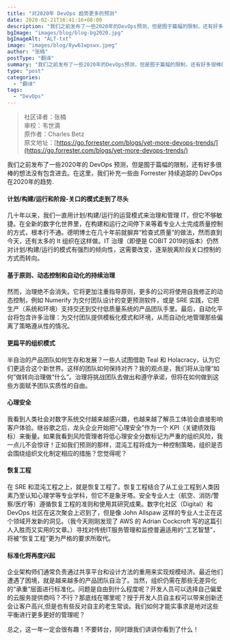 ```yaml
---
title: "对2020年 DevOps 趋势更多的预测"
date: 2020-02-21T16:41:16+08:00
description: "我们之前发布了一些2020年的DevOps预测，但是囿于篇幅的限制，还有好多很棒的想法没有包含进去。在这里，我们补充一些由Forrester持续追踪的DevOps在2020年的趋势。"
bgImage: "images/blog/blog-bg2020.jpg"
bgImageAlt: "ALT-txt"
image: "images/blog/8yw61wpswx.jpeg"
author: "张楠"
postType: "翻译"
summary: "我们之前发布了一些2020年的DevOps预测，但是囿于篇幅的限制，还有好多很棒的想法没有包含进去。在这里，我们补充一些由Forrester持续追踪的DevOps在2020年的趋势。"
type: "post"
categories: 
  - "翻译"
tags:
  - "DevOps"
---
```


> 社区译者：张楠   
审校：韦世滴  
原作者：Charles Betz  
原文地址：[https://go.forrester.com/blogs/yet-more-devops-trends/](https://go.forrester.com/blogs/yet-more-devops-trends/)


我们之前发布了一些2020年的 DevOps 预测，但是囿于篇幅的限制，还有好多很棒的想法没有包含进去。在这里，我们补充一些由 Forrester 持续追踪的 DevOps 在2020年的趋势.

#### 计划/构建/运行和阶段-关口的模式走到了尽头


几十年以来，我们一直用计划/构建/运行的运营模式来治理和管理 IT，但它不够敏捷。在全新的数字化世界里，在构建和运行之间停下来等着专业人士完成质量控制的方式，根本行不通。德明博士在几十年前就摒弃“检查式质量”的做法，然而直到今天，还有太多的 It 组织在这样做。IT 治理（即便是 COBIT 2019的版本）仍然对计划/构建/运行的模式有强烈的倾向性，这需要改变，逐渐脱离阶段关口控制的方式而转向。

#### 基于原则、动态控制和自动化的持续治理

然而，治理绝不会消失。它将更加注重指导原则，更多的公司将使用自我修正的动态控制，例如 Numerify 为交付团队设计的变更预测软件，或是 SRE 实践，它把生产（系统和环境）支持交还到交付低质量系统的产品团队手里。最后，自动化平台将包含许多治理：为交付团队提供模板化模式和环境，从而自动化地管理那些偏离了策略遵从性的情况。

#### 更扁平的组织模式

半自治的产品团队如何生存和发展？一些人试图借助 Teal 和 Holacracy，认为它们更适合这个新世界。这样的团队如何保持对齐？我的观点是，我们将从治理“如何”做转向治理做“什么”。治理将挑战团队去做出和遵守承诺，但将在如何做到这些方面赋予团队实质性的自由。

#### 心理安全

我看到人类社会对数字系统交付越来越感兴趣，也越来越了解员工体验会直接影响客户体验。继谷歌之后，龙头企业开始把“心理安全”作为一个 KPI（关键绩效指标）来衡量。如果我看到风险管理者将低心理安全分数标记为严重的组织风险，我一点儿不会惊讶！正如我们预测的那样，混沌工程将成为一种控制策略，组织是否会围绕组织文化制定相应的措施？您觉得呢？

#### 恢复工程

在 SRE 和混沌工程之上，就是恢复工程了。恢复工程结合了从工业工程到人类因素乃至认知心理学等专业学科，但它不是象牙塔。安全专业人士（航空、消防/警察/医疗等）遵循恢复工程的准则和使用其研究成果。数字化社区（Digital）和 DevOps 社区在这次聚会上迟到了，但是像 John Allspaw 这样的专业人士正在这个领域开发新的洞见。（我今天刚刚发现了 AWS 的 Adrian Cockcroft 写的这篇引人入胜而又实用的文章。）寻找对传统IT服务管理和监控普遍适用的“工艺智慧”，将被“恢复工程”更为严格的要求所取代。

#### 标准化将再度兴起

企业架构师们通常负责通过共享平台和设计方法的重用来实现规模经济。最近他们遭遇了困境，就是越来越多的产品团队自治了。当然，组织仍需在那些无差异化的“承重”层面进行标准化。问题是自由到什么程度呢？开发人员可以选择自己偏爱的云服务提供商吗？不行？那底线在哪里呢？授于开发人员自主权可以带来创新还会让客户高兴,但是也有些反对自主的老生常谈。我们如何才能实事求是地对这些平衡进行更多更好的管理呢？

总之，这一年一定会很有趣！不要转台，同时跟我们讲讲你看到了什么！
